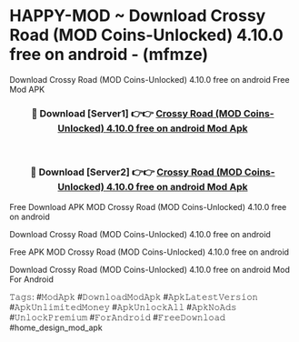 # HAPPY-MOD ~ Download Crossy Road (MOD Coins-Unlocked) 4.10.0 free on android - (mfmze)
Download Crossy Road (MOD Coins-Unlocked) 4.10.0 free on android Free Mod APK

<div align="center">
<h3>🔴 Download [Server1] 👉👉 <a href="https://apk-comot.site?title=Crossy_Road_(MOD_Coins-Unlocked)_4.10.0_free_on_android">Crossy Road (MOD Coins-Unlocked) 4.10.0 free on android Mod Apk</a></h3><br>

<h3>🔴 Download [Server2] 👉👉 <a href="https://apk-comot.site?title=Crossy_Road_(MOD_Coins-Unlocked)_4.10.0_free_on_android">Crossy Road (MOD Coins-Unlocked) 4.10.0 free on android Mod Apk</a></h3>
</div>


Free Download APK MOD Crossy Road (MOD Coins-Unlocked) 4.10.0 free on android

Download Crossy Road (MOD Coins-Unlocked) 4.10.0 free on android 

Free APK MOD Crossy Road (MOD Coins-Unlocked) 4.10.0 free on android 

Download Crossy Road (MOD Coins-Unlocked) 4.10.0 free on android Mod For Android

𝚃𝚊𝚐𝚜: #𝙼𝚘𝚍𝙰𝚙𝚔 #𝙳𝚘𝚠𝚗𝚕𝚘𝚊𝚍𝙼𝚘𝚍𝙰𝚙𝚔 #𝙰𝚙𝚔𝙻𝚊𝚝𝚎𝚜𝚝𝚅𝚎𝚛𝚜𝚒𝚘𝚗 #𝙰𝚙𝚔𝚄𝚗𝚕𝚒𝚖𝚒𝚝𝚎𝚍𝙼𝚘𝚗𝚎𝚢 #𝙰𝚙𝚔𝚄𝚗𝚕𝚘𝚌𝚔𝙰𝚕𝚕 #𝙰𝚙𝚔𝙽𝚘𝙰𝚍𝚜 #𝚄𝚗𝚕𝚘𝚌𝚔𝙿𝚛𝚎𝚖𝚒𝚞𝚖 #𝙵𝚘𝚛𝙰𝚗𝚍𝚛𝚘𝚒𝚍 #𝙵𝚛𝚎𝚎𝙳𝚘𝚠𝚗𝚕𝚘𝚊𝚍 #home_design_mod_apk